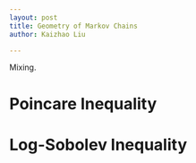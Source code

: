 ```yaml
---
layout: post
title: Geometry of Markov Chains
author: Kaizhao Liu

---
```


Mixing.



# Poincare Inequality



# Log-Sobolev Inequality

